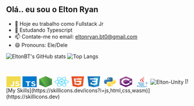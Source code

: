 ## Olá.. eu sou o Elton Ryan

- 🔭 Hoje eu trabalho como Fullstack Jr
- 🌱 Estudando Typescript
- 📫 Contate-me no email: eltonryan.bt0@gmail.com
- 😄 Pronouns: Ele/Dele

![EltonBT's GitHub stats](https://github-readme-stats.vercel.app/api?username=EltonBT&show_icons=true&theme=radical)
![Top Langs](https://github-readme-stats.vercel.app/api/top-langs/?username=EltonBT&layout=compact&theme=radical)

##

<div style="display: inline_block"><br>
  <img align="center" alt="Elton-Js" height="30" width="40" src="https://raw.githubusercontent.com/devicons/devicon/master/icons/javascript/javascript-plain.svg">
  <img align="center" alt="Elton-Ts" height="30" width="40" src="https://raw.githubusercontent.com/devicons/devicon/master/icons/typescript/typescript-plain.svg">
  <img align="center" alt="Elton-NodeJS" height="30" width="40" src="https://raw.githubusercontent.com/devicons/devicon/master/icons/nodejs/nodejs-original.svg">
  <img align="center" alt="Elton-React" height="30" width="40" src="https://raw.githubusercontent.com/devicons/devicon/master/icons/react/react-original.svg">
  <img align="center" alt="Elton-HTML" height="30" width="40" src="https://raw.githubusercontent.com/devicons/devicon/master/icons/html5/html5-original.svg">
  <img align="center" alt="Elton-CSS" height="30" width="40" src="https://raw.githubusercontent.com/devicons/devicon/master/icons/css3/css3-original.svg">
  <img align="center" alt="Elton-Python" height="30" width="40" src="https://raw.githubusercontent.com/devicons/devicon/master/icons/python/python-original.svg">
  <img align="center" alt="Elton-Csharp" height="30" width="40" src="https://raw.githubusercontent.com/devicons/devicon/master/icons/csharp/csharp-original.svg">
  <img align="center" alt="Elton-Java" height="30" width="40" src="https://raw.githubusercontent.com/devicons/devicon/master/icons/java/java-original.svg">
  <img align="center" alt="Elton-Unity" height="30" width="30" 
src="https://assets.stickpng.com/images/62e131cb7fe3599fdd46ecb2.png">
[![My Skills](https://skillicons.dev/icons?i=js,html,css,wasm)](https://skillicons.dev)
  
</div>
